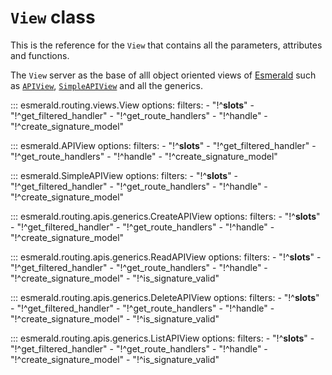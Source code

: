 # `View` class

This is the reference for the `View` that contains all the parameters,
attributes and functions.

The `View` server as the base of alll object oriented views of [Esmerald](../esmerald.md) such as
[`APIView`](#esmerald.APIView), [`SimpleAPIView`](#esmerald.SimpleAPIView) and all the generics.

::: esmerald.routing.views.View
    options:
        filters:
        - "!^__slots__"
        - "!^get_filtered_handler"
        - "!^get_route_handlers"
        - "!^handle"
        - "!^create_signature_model"

::: esmerald.APIView
    options:
        filters:
        - "!^__slots__"
        - "!^get_filtered_handler"
        - "!^get_route_handlers"
        - "!^handle"
        - "!^create_signature_model"

::: esmerald.SimpleAPIView
    options:
        filters:
        - "!^__slots__"
        - "!^get_filtered_handler"
        - "!^get_route_handlers"
        - "!^handle"
        - "!^create_signature_model"

::: esmerald.routing.apis.generics.CreateAPIView
    options:
        filters:
        - "!^__slots__"
        - "!^get_filtered_handler"
        - "!^get_route_handlers"
        - "!^handle"
        - "!^create_signature_model"

::: esmerald.routing.apis.generics.ReadAPIView
    options:
        filters:
        - "!^__slots__"
        - "!^get_filtered_handler"
        - "!^get_route_handlers"
        - "!^handle"
        - "!^create_signature_model"
        - "!^is_signature_valid"

::: esmerald.routing.apis.generics.DeleteAPIView
    options:
        filters:
        - "!^__slots__"
        - "!^get_filtered_handler"
        - "!^get_route_handlers"
        - "!^handle"
        - "!^create_signature_model"
        - "!^is_signature_valid"

::: esmerald.routing.apis.generics.ListAPIView
    options:
        filters:
        - "!^__slots__"
        - "!^get_filtered_handler"
        - "!^get_route_handlers"
        - "!^handle"
        - "!^create_signature_model"
        - "!^is_signature_valid"
